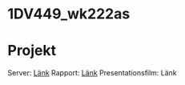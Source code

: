 # 1DV449_wk222as

# Projekt #

Server: [Länk](http://webproject1dv449.azurewebsites.net/)
Rapport: [Länk](https://github.com/WictorKihlbaum/1DV449_wk222as/blob/master/Projektrapport.md)
Presentationsfilm: Länk
